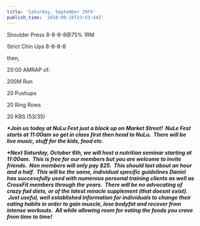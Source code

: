 ```yaml
---
title: 'Saturday, September 29th'
publish_time: '2018-09-28T23:53:44Z'
---
```


Shoulder Press 8-8-8-8\@75% 1RM

Strict Chin Ups 8-8-8-8

then,

20:00 AMRAP of:

200M Run

20 Pushups

20 Ring Rows

20 KBS (53/35)

***\*Join us today at NuLu Fest just a block up on Market Street!  NuLe
Fest starts at 11:00am so get in class first then head to NuLu.  There
will be live music, stuff for the kids, food etc.***

***\*Next Saturday, October 6th, we will host a nutrition seminar
starting at 11:00am.  This is free for our members but you are welcome
to invite friends.  Non members will only pay \$25.  This should last
about an hour and a half.  This will be the same, individual specific
guidelines Daniel has successfully used with numerous personal training
clients as well as CrossFit members through the years.  There will be no
advocating of crazy fad diets, or of the latest miracle supplement (that
doesnt exist).  Just useful, well established information for
individuals to change their eating habits in order to gain muscle, lose
bodyfat and recover from intense workouts.  All while allowing room for
eating the foods you crave from time to time!***
